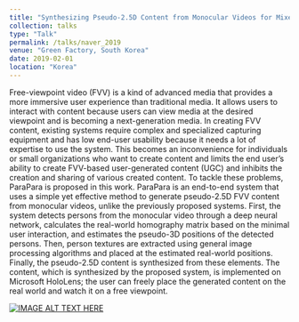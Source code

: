 ```yaml
---
title: "Synthesizing Pseudo-2.5D Content from Monocular Videos for Mixed Reality"
collection: talks
type: "Talk"
permalink: /talks/naver_2019
venue: "Green Factory, South Korea"
date: 2019-02-01
location: "Korea"
---
```


Free-viewpoint video (FVV) is a kind of advanced media that provides a more immersive user experience than traditional media. It allows users to interact with content because users can view media at the desired viewpoint and is becoming a next-generation media. 
In creating FVV content, existing systems require complex and specialized capturing equipment and has low end-user usability because it needs a lot of expertise to use the system. This becomes an inconvenience for individuals or small organizations who want to create content and limits the end user’s ability to create FVV-based user-generated content (UGC) and inhibits the creation and sharing of various created content. 
To tackle these problems, ParaPara is proposed in this work. ParaPara is an end-to-end system that uses a simple yet effective method to generate pseudo-2.5D FVV content from monocular videos, unlike the previously proposed systems. First, the system detects persons from the monocular video through a deep neural network, calculates the real-world homography matrix based on the minimal user interaction, and estimates the pseudo-3D positions of the detected persons. Then, person textures are extracted using general image processing algorithms and placed at the estimated real-world positions. Finally, the pseudo-2.5D content is synthesized from these elements. The content, which is synthesized by the proposed system, is implemented on Microsoft HoloLens; the user can freely place the generated content on the real world and watch it on a free viewpoint. 


[![IMAGE ALT TEXT HERE](https://img.youtube.com/vi/jJ0z4fb02VU/0.jpg)](https://www.youtube.com/watch?v=jJ0z4fb02VU)
